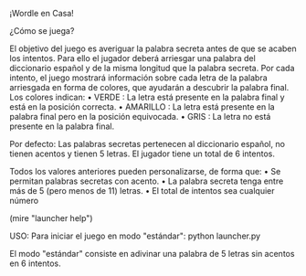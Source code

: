¡Wordle en Casa!


¿Cómo se juega?
 
 El objetivo del juego es averiguar la palabra secreta antes de que se
acaben los intentos.
 Para ello el jugador deberá arriesgar una palabra del diccionario español y
de la misma longitud que la palabra secreta.
 Por cada intento, el juego mostrará información sobre cada letra de la palabra
arriesgada en forma de colores, que ayudarán a descubrir la palabra final.
 Los colores indican:
  • VERDE : La letra está presente en la palabra final y está en la posición correcta.
  • AMARILLO : La letra está presente en la palabra final pero en la posición equivocada.
  • GRIS : La letra no está presente en la palabra final.

Por defecto:
 Las palabras secretas pertenecen al diccionario español, no tienen acentos y tienen 5 letras.
 El jugador tiene un total de 6 intentos.

Todos los valores anteriores pueden personalizarse, de forma que:
  • Se permitan palabras secretas con acento.
  • La palabra secreta tenga entre más de 5 (pero menos de 11) letras.
  • El total de intentos sea cualquier número

(mire "launcher help")


USO:
  Para iniciar el juego en modo "estándar":
        python launcher.py
    
  El modo "estándar" consiste en adivinar una palabra de 5 letras sin acentos en 6 intentos.